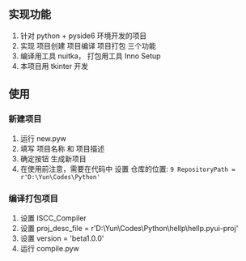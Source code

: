 ## 实现功能

1. 针对 python + pyside6 环境开发的项目
2. 实现 项目创建 项目编译 项目打包 三个功能
3. 编译用工具 nuitka， 打包用工具 Inno Setup
4. 本项目用 tkinter 开发

## 使用

### 新建项目

1. 运行 new.pyw
2. 填写 项目名称  和 项目描述
3. 确定按钮 生成新项目
4. 在使用前注意，需要在代码中 设置 仓库的位置:  `9 RepositoryPath = r'D:\Yun\Codes\Python'`

### 编译打包项目
1. 设置 ISCC_Compiler
2. 设置 proj_desc_file = r'D:\Yun\Codes\Python\hellp\hellp.pyui-proj'
3. 设置 version = 'beta1.0.0'
4. 运行 compile.pyw

